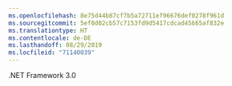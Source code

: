```yaml
---
ms.openlocfilehash: 8e75d44b87cf7b5a72711ef96676def0278f961d
ms.sourcegitcommit: 5ef0d02cb57c7153fd9d5417cdcad45665af832e
ms.translationtype: HT
ms.contentlocale: de-DE
ms.lasthandoff: 08/29/2019
ms.locfileid: "71140039"
---
```

.NET Framework 3.0